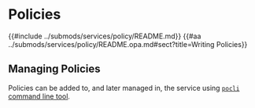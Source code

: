 # Policies

{{#include ../submods/services/policy/README.md}}
{{#aa ../submods/services/policy/README.opa.md#sect?title=Writing Policies}}

## Managing Policies

Policies can be added to, and later managed in, the service using [`pocli`
command line tool](https://github.com/veraison/pocli).
